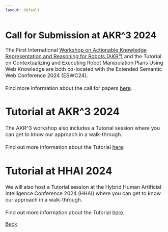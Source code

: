 ```yaml
---
layout: default
---
```


# Call for Submission at AKR^3 2024

<font size=3>The First International <a href="https://kr3-workshop.net/">Workshop on Actionable Knowledge Representation and Reasoning for Robots (AKR³)</a> and the Tutorial on Contextualizing and Executing Robot Manipulation Plans Using Web Knowledge are both co-located with the Extended Semantic Web Conference 2024 (ESWC24).<br>
<br>
Find more information about the call for papers <a href="https://kr3-workshop.net/call-for-papers/">here</a>.<font>

# Tutorial at AKR^3 2024

<font size=3>The AKR^3 workshop also includes a Tutorial session where you can get to know our approach in a walk-through.<br>
<br>
Find out more information about the Tutorial <a href="https://kr3-workshop.net/tutorial-program/">here</a>.<font>

# Tutorial at HHAI 2024

<font size=3>We will also host a Tutorial session at the Hybrid Human Artificial Intelligence Conference 2024 (HHAI) where you can get to know our approach in a walk-through.<br>
<br>
Find out more information about the Tutorial <a href="https://kr3-workshop.net/tutorial-program/">here</a>.<font>





[Back](./index.html)
